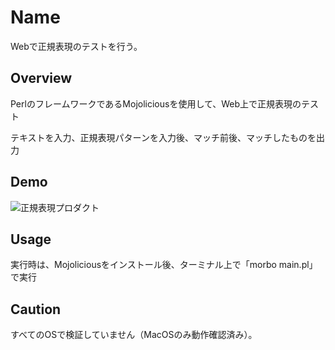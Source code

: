 Name
====
Webで正規表現のテストを行う。

## Overview
PerlのフレームワークであるMojoliciousを使用して、Web上で正規表現のテスト

テキストを入力、正規表現パターンを入力後、マッチ前後、マッチしたものを出力


## Demo
![正規表現プロダクト](https://user-images.githubusercontent.com/43311555/61576317-9f7cdf00-ab13-11e9-8151-8af902824fb7.gif)

## Usage

実行時は、Mojoliciousをインストール後、ターミナル上で「morbo main.pl」で実行

## Caution

すべてのOSで検証していません（MacOSのみ動作確認済み）。
